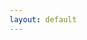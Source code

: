 ```yaml
---
layout: default
---
```


<!--
<div class="calendly-inline-widget" data-url="https://calendly.com/brianyu28/meet" style="min-width:320px;height:930px;"></div>
<script type="text/javascript" src="https://assets.calendly.com/assets/external/widget.js"></script>
-->